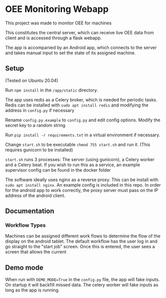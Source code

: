 # OEE Monitoring Webapp

This project was made to monitor OEE for machines

This constitutes the central server, which can receive live OEE data from client and is accessed through a flask webapp.

The app is accompanied by an Android app, which connects to the server and takes manual input to set the state of its assigned machine.


## Setup
(Tested on Ubuntu 20.04)

Run `npm install` in the `/app/static` directory.

The app uses redis as a Celery broker, which is needed for periodic tasks. Redis can be installed with `sudo apt install redis` and modifying the address in `config.py` if necessary

Rename `config.py.example` to `config.py` and edit config options. Modify the secret key to a random string

Run `pip install -r requirements.txt` in a virtual environment if necessary.

Change `start.sh` to be executable `chmod 755 start.sh` and run it.
(This requires gunicorn to be installed)

`start.sh` runs 3 processes: The server (using gunicorn), a Celery worker and a Celery beat. If you wish to run this as 
a service, an example supervisor config can be found in the docker folder

The software ideally uses nginx as a reverse proxy. This can be install with `sudo apt install nginx`. An example config is included in this repo. In order for the android app to work correctly, the proxy server must pass on the IP address of the android client.


## Documentation

### Workflow Types

Machines can be assigned different work flows to determine the flow of the display on the android tablet. 
The default workflow has the user log in and go straight to the "start job" screen. Once this is entered, the user sees a screen that allows the current 

## Demo mode

When run with `DEMO_MODE=True` in the `config.py` file, the app will fake inputs. On startup it will backfill missed data. The celery worker will fake inputs as long as the app is running.

